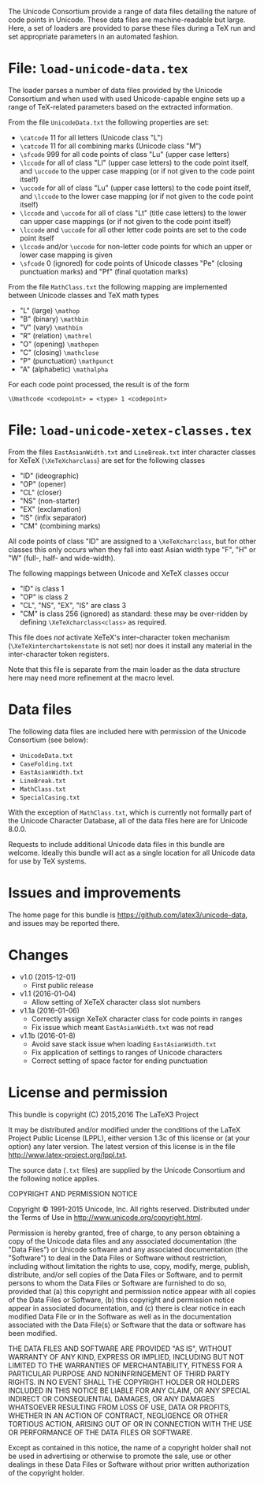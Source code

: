 The Unicode Consortium provide a range of data files detailing
the nature of code points in Unicode. These data files are
machine-readable but large. Here, a set of loaders are provided
to parse these files during a TeX run and set appropriate
parameters in an automated fashion.

File: `load-unicode-data.tex`
=============================

The loader parses a number of data files provided by the Unicode
Consortium and when used with used Unicode-capable engine sets
up a range of TeX-related parameters based on the extracted
information.

From the file `UnicodeData.txt` the following properties are set:
- `\catcode` 11 for all letters (Unicode class "L")
- `\catcode` 11 for all combining marks (Unicode class "M")
- `\sfcode` 999 for all code points of class "Lu" (upper case
  letters)
- `\lccode` for all of class "Ll" (upper case letters) to the code
  point itself, and `\uccode` to the upper case mapping (or if
  not given to the code point itself)
- `\uccode` for all of class "Lu" (upper case letters) to the code
  point itself, and `\lccode` to the lower case mapping (or if
  not given to the code point itself)
- `\lccode` and `\uccode` for all of class "Lt" (title case
  letters) to the lower can upper case mappings (or if not given
  to the code point itself)
- `\lccode` and `\uccode` for all other letter code points are
  set to the code point itself
- `\lccode` and/or `\uccode` for non-letter code points for
  which an upper or lower case mapping is given
- `\sfcode` 0 (ignored) for code points of Unicode classes "Pe"
  (closing punctuation marks) and "Pf" (final quotation marks)

From the file `MathClass.txt` the following mapping are
implemented between Unicode classes and TeX math types
- "L" (large)       `\mathop`
- "B" (binary)      `\mathbin`
- "V" (vary)        `\mathbin`
- "R" (relation)    `\mathrel`
- "O" (opening)     `\mathopen`
- "C" (closing)     `\mathclose`
- "P" (punctuation) `\mathpunct`
- "A" (alphabetic)  `\mathalpha`

For each code point processed, the result is of the form

    \Umathcode <codepoint> = <type> 1 <codepoint>

File: `load-unicode-xetex-classes.tex`
======================================

From the files `EastAsianWidth.txt` and `LineBreak.txt` inter
character classes for XeTeX (`\XeTeXcharclass`) are set for the
following classes
- "ID" (ideographic)
- "OP" (opener)
- "CL" (closer)
- "NS" (non-starter)
- "EX" (exclamation)
- "IS" (infix separator)
- "CM" (combining marks)

All code points of class "ID" are assigned to a
`\XeTeXcharclass`, but for other classes this only occurs when
they fall into east Asian width type "F", "H" or "W" (full-,
half- and wide-width).

The following mappings between Unicode and XeTeX classes occur
- "ID" is class 1
- "OP" is class 2
- "CL", "NS", "EX", "IS" are class 3
- "CM" is class 256 (ignored)
as standard: these may be over-ridden by defining
`\XeTeXcharclass<class>` as required.

This file does _not_ activate XeTeX's inter-character token
mechanism (`\XeTeXinterchartokenstate` is not set) nor does it
install any material in the inter-character token registers.

Note that this file is separate from the main loader as the data
structure here may need more refinement at the macro level.

Data files
==========

The following data files are included here with permission of the
Unicode Consortium (see below):
- `UnicodeData.txt`
- `CaseFolding.txt`
- `EastAsianWidth.txt`
- `LineBreak.txt`
- `MathClass.txt`
- `SpecialCasing.txt`

With the exception of `MathClass.txt`, which is currently not
formally part of the Unicode Character Database, all of the
data files here are for Unicode 8.0.0.

Requests to include additional Unicode data files in this bundle are
welcome. Ideally this bundle will act as a single location for all
Unicode data for use by TeX systems.

Issues and improvements
=======================

The home page for this bundle is
https://github.com/latex3/unicode-data, and issues may be
reported there.

Changes
=======

- v1.0  (2015-12-01)
  - First public release
- v1.1  (2016-01-04)
  - Allow setting of XeTeX character class slot numbers
- v1.1a (2016-01-06)
  - Correctly assign XeTeX character class for code points in
    ranges
  - Fix issue which meant `EastAsianWidth.txt` was not read
- v1.1b (2016-01-8)
  - Avoid save stack issue when loading `EastAsianWidth.txt`
  - Fix application of settings to ranges of Unicode characters
  - Correct setting of space factor for ending punctuation

License and permission
======================

This bundle is copyright (C) 2015,2016 The LaTeX3 Project

It may be distributed and/or modified under the conditions of
the LaTeX Project Public License (LPPL), either version 1.3c of
this license or (at your option) any later version. The latest
version of this license is in the file
http://www.latex-project.org/lppl.txt.

The source data (`.txt` files) are supplied by the Unicode
Consortium and the following notice applies.

COPYRIGHT AND PERMISSION NOTICE

Copyright © 1991-2015 Unicode, Inc. All rights reserved.
Distributed under the Terms of Use in 
http://www.unicode.org/copyright.html.

Permission is hereby granted, free of charge, to any person
obtaining a copy of the Unicode data files and any associated
documentation (the "Data Files") or Unicode software and any
associated documentation (the "Software") to deal in the Data
Files or Software without restriction, including without
limitation the rights to use, copy, modify, merge, publish,
distribute, and/or sell copies of the Data Files or Software,
and to permit persons to whom the Data Files or Software are
furnished to do so, provided that
(a) this copyright and permission notice appear with all copies
of the Data Files or Software,
(b) this copyright and permission notice appear in associated
documentation, and
(c) there is clear notice in each modified Data File or in the
Software as well as in the documentation associated with the
Data File(s) or Software that the data or software has been
modified.

THE DATA FILES AND SOFTWARE ARE PROVIDED "AS IS", WITHOUT
WARRANTY OF ANY KIND, EXPRESS OR IMPLIED, INCLUDING BUT NOT
LIMITED TO THE WARRANTIES OF MERCHANTABILITY, FITNESS FOR A
PARTICULAR PURPOSE AND NONINFRINGEMENT OF THIRD PARTY RIGHTS. IN
NO EVENT SHALL THE COPYRIGHT HOLDER OR HOLDERS INCLUDED IN THIS
NOTICE BE LIABLE FOR ANY CLAIM, OR ANY SPECIAL INDIRECT OR
CONSEQUENTIAL DAMAGES, OR ANY DAMAGES WHATSOEVER RESULTING FROM
LOSS OF USE, DATA OR PROFITS, WHETHER IN AN ACTION OF CONTRACT,
NEGLIGENCE OR OTHER TORTIOUS ACTION, ARISING OUT OF OR IN
CONNECTION WITH THE USE OR PERFORMANCE OF THE DATA FILES OR
SOFTWARE.

Except as contained in this notice, the name of a copyright
holder shall not be used in advertising or otherwise to promote
the sale, use or other dealings in these Data Files or Software
without prior written authorization of the copyright holder.
